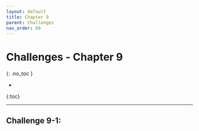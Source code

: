 ```yaml
---
layout: default
title: Chapter 9
parent: Challenges
nav_order: 60
---
```


# Challenges - Chapter 9
{: .no_toc }

* 
{:toc}

---

## Challenge 9-1: 